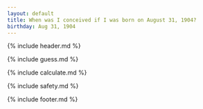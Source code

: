 ```yaml
---
layout: default
title: When was I conceived if I was born on August 31, 1904?
birthday: Aug 31, 1904
---
```


{% include header.md %}

{% include guess.md %}

{% include calculate.md %}

{% include safety.md %}

{% include footer.md %}



